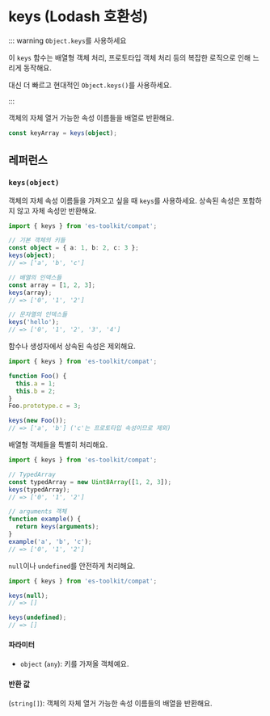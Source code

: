 # keys (Lodash 호환성)

::: warning `Object.keys`를 사용하세요

이 `keys` 함수는 배열형 객체 처리, 프로토타입 객체 처리 등의 복잡한 로직으로 인해 느리게 동작해요.

대신 더 빠르고 현대적인 `Object.keys()`를 사용하세요.

:::

객체의 자체 열거 가능한 속성 이름들을 배열로 반환해요.

```typescript
const keyArray = keys(object);
```

## 레퍼런스

### `keys(object)`

객체의 자체 속성 이름들을 가져오고 싶을 때 `keys`를 사용하세요. 상속된 속성은 포함하지 않고 자체 속성만 반환해요.

```typescript
import { keys } from 'es-toolkit/compat';

// 기본 객체의 키들
const object = { a: 1, b: 2, c: 3 };
keys(object);
// => ['a', 'b', 'c']

// 배열의 인덱스들
const array = [1, 2, 3];
keys(array);
// => ['0', '1', '2']

// 문자열의 인덱스들
keys('hello');
// => ['0', '1', '2', '3', '4']
```

함수나 생성자에서 상속된 속성은 제외해요.

```typescript
import { keys } from 'es-toolkit/compat';

function Foo() {
  this.a = 1;
  this.b = 2;
}
Foo.prototype.c = 3;

keys(new Foo());
// => ['a', 'b'] ('c'는 프로토타입 속성이므로 제외)
```

배열형 객체들을 특별히 처리해요.

```typescript
import { keys } from 'es-toolkit/compat';

// TypedArray
const typedArray = new Uint8Array([1, 2, 3]);
keys(typedArray);
// => ['0', '1', '2']

// arguments 객체
function example() {
  return keys(arguments);
}
example('a', 'b', 'c');
// => ['0', '1', '2']
```

`null`이나 `undefined`를 안전하게 처리해요.

```typescript
import { keys } from 'es-toolkit/compat';

keys(null);
// => []

keys(undefined);
// => []
```

#### 파라미터

- `object` (`any`): 키를 가져올 객체예요.

#### 반환 값

(`string[]`): 객체의 자체 열거 가능한 속성 이름들의 배열을 반환해요.
